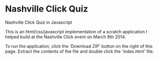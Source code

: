 Nashville Click Quiz
====================

Nashville Click Quiz in Javascript

This is an html/css/javascript implementation of a scratch application I helped build at the Nashville Click event on March 8th 2014.

To run the application, click the 'Download ZIP' button on the right of this page.  Extract the contents of the file and double click the 'index.html' file.
